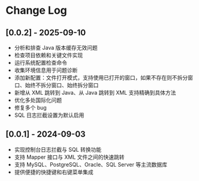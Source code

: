 # Change Log

## [0.0.2] - 2025-09-10

- 分析和排查 Java 版本缓存无效问题
- 检查项目依赖和关键文件实现
- 运行系统配置检查命令
- 收集环境信息用于问题诊断
- 添加新配置：文件打开模式，支持使用已打开的窗口，如果不存在则不拆分窗口、始终不拆分窗口、始终拆分窗口
- 新增从 XML 跳转到 Java、从 Java 跳转到 XML 支持精确到具体方法
- 优化多处国际化问题
- 修复多个 bug
- SQL 日志拦截设置为默认启用

## [0.0.1] - 2024-09-03

- 实现控制台日志拦截与 SQL 转换功能
- 支持 Mapper 接口与 XML 文件之间的快速跳转
- 支持 MySQL、PostgreSQL、Oracle、SQL Server 等主流数据库
- 提供便捷的快捷键和右键菜单集成
